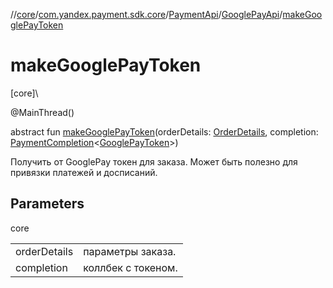 //[core](../../../../index.md)/[com.yandex.payment.sdk.core](../../index.md)/[PaymentApi](../index.md)/[GooglePayApi](index.md)/[makeGooglePayToken](make-google-pay-token.md)

# makeGooglePayToken

[core]\

@MainThread()

abstract fun [makeGooglePayToken](make-google-pay-token.md)(orderDetails: [OrderDetails](../../../com.yandex.payment.sdk.core.data/-order-details/index.md), completion: [PaymentCompletion](../../index.md#152061939%2FClasslikes%2F-2113150450)<[GooglePayToken](../../../com.yandex.payment.sdk.core.data/-google-pay-token/index.md)>)

Получить от GooglePay токен для заказа. Может быть полезно для привязки платежей и досписаний.

## Parameters

core

| | |
|---|---|
| orderDetails | параметры заказа. |
| completion | коллбек с токеном. |

